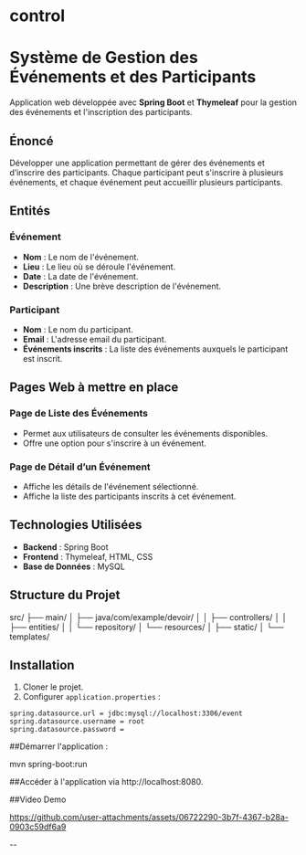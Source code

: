 # control
# Système de Gestion des Événements et des Participants

Application web développée avec **Spring Boot** et **Thymeleaf** pour la gestion des événements et l'inscription des participants.

## Énoncé

Développer une application permettant de gérer des événements et d’inscrire des participants. Chaque participant peut s'inscrire à plusieurs événements, et chaque événement peut accueillir plusieurs participants.

## Entités

### Événement
- **Nom** : Le nom de l'événement.
- **Lieu** : Le lieu où se déroule l'événement.
- **Date** : La date de l'événement.
- **Description** : Une brève description de l'événement.

### Participant
- **Nom** : Le nom du participant.
- **Email** : L'adresse email du participant.
- **Événements inscrits** : La liste des événements auxquels le participant est inscrit.

## Pages Web à mettre en place

### Page de Liste des Événements
- Permet aux utilisateurs de consulter les événements disponibles.
- Offre une option pour s'inscrire à un événement.

### Page de Détail d’un Événement
- Affiche les détails de l'événement sélectionné.
- Affiche la liste des participants inscrits à cet événement.

## Technologies Utilisées

- **Backend** : Spring Boot
- **Frontend** : Thymeleaf, HTML, CSS
- **Base de Données** : MySQL

## Structure du Projet

src/ ├── main/ │ ├── java/com/example/devoir/ │ │ ├── controllers/ │ │ ├── entities/ │ │ └── repository/ │ └── resources/ │ ├── static/ │ └── templates/


## Installation

1. Cloner le projet.
2. Configurer `application.properties` :

```properties
spring.datasource.url = jdbc:mysql://localhost:3306/event
spring.datasource.username = root
spring.datasource.password =
```
##Démarrer l'application :

mvn spring-boot:run


##Accéder à l'application via
http://localhost:8080.


##Video Demo


   https://github.com/user-attachments/assets/06722290-3b7f-4367-b28a-0903c59df6a9

--

